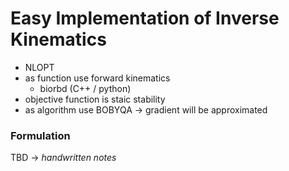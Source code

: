 # Easy Implementation of Inverse Kinematics
- NLOPT
- as function use forward kinematics
    - biorbd (C++ / python)
- objective function is staic stability
- as algorithm use BOBYQA -> gradient will be approximated

### Formulation
TBD -> *handwritten notes*
